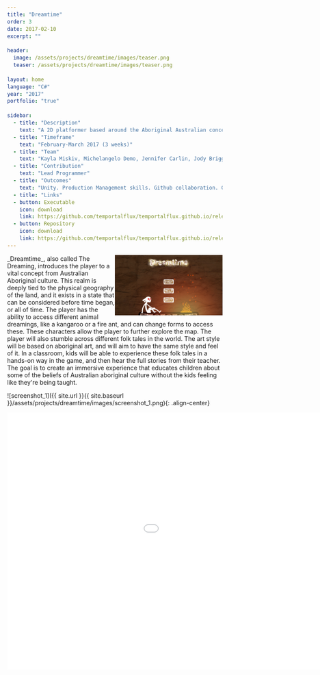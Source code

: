 ```yaml
---
title: "Dreamtime"
order: 3
date: 2017-02-10
excerpt: ""

header:
  image: /assets/projects/dreamtime/images/teaser.png
  teaser: /assets/projects/dreamtime/images/teaser.png

layout: home
language: "C#"
year: "2017"
portfolio: "true"

sidebar:
  - title: "Description"
    text: "A 2D platformer based around the Aboriginal Australian concept 'Dreamtime'."
  - title: "Timeframe"
    text: "February-March 2017 (3 weeks)"
  - title: "Team"
    text: "Kayla Miskiv, Michelangelo Demo, Jennifer Carlin, Jody Briggs, Cory Smith"
  - title: "Contribution"
    text: "Lead Programmer"
  - title: "Outcomes"
    text: "Unity. Production Management skills. Github collaboration. Graphics and Design Pipelines."
  - title: "Links"
  - button: Executable
    icon: download
    link: https://github.com/temportalflux/temportalflux.github.io/releases/download/download-dreamtime-executable/executable.zip
  - button: Repository
    icon: download
    link: https://github.com/temportalflux/temportalflux.github.io/releases/download/download-dreamtime-repository/repository.zip
---
```


<img src='/assets/projects/dreamtime/images/menu.png' class='iconDetails' align="right" style="width:50%">
_Dreamtime_, also called The Dreaming, introduces the player to a vital concept from Australian Aboriginal culture. This realm is deeply tied to the physical geography of the land, and it exists in a state that can be considered before time began, or all of time. The player has the ability to access different animal dreamings, like a kangaroo or a fire ant, and can change forms to access these. These characters allow the player to further explore the map. The player will also stumble across different folk tales in the world. The art style will be based on aboriginal art, and will aim to have the same style and feel of it. In a classroom, kids will be able to experience these folk tales in a hands-on way in the game, and then hear the full stories from their teacher. The goal is to create an immersive experience that educates children about some of the beliefs of Australian aboriginal culture without the kids feeling like they're being taught.


![screenshot_1]({{ site.url }}{{ site.baseurl }}/assets/projects/dreamtime/images/screenshot_1.png){: .align-center}

<iframe src="{{ site.url }}{{ site.baseurl }}/assets/projects/dreamtime/demo/index.html" style="border:0px #000000 none;" name="Game name" scrolling="no" frameborder="1" marginheight="px" marginwidth="320px" width="960px" height="600px"></iframe>
